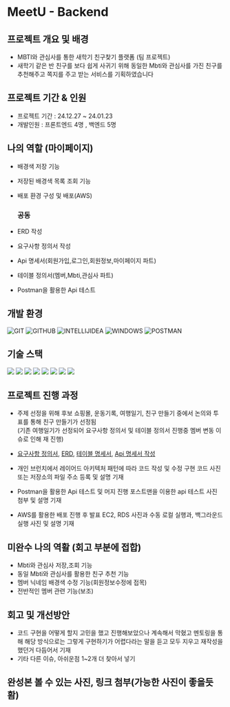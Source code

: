 # MeetU - Backend

## 프로젝트 개요 및 배경
- MBTI와 관심사를 통한 새학기 친구찾기 플랫폼 (팀 프로젝트)
- 새학기 같은 반 친구를 보다 쉽게 사귀기 위해 동일한 Mbti와 관심사를 가진 친구를 추천해주고 쪽지를 주고 받는 서비스를 기획하였습니다

## 프로젝트 기간 & 인원
- 프로젝트 기간 : 24.12.27 ~ 24.01.23
- 개발인원 : 프론트엔드 4명 , 백엔드 5명

## 나의 역할 (마이페이지)
- 배경색 저장 기능
- 저장된 배경색 목록 조회 기능
- 배포 환경 구성 및 배포(AWS)

  ### 공동
-  ERD 작성
-  요구사항 정의서 작성
-  Api 명세서(회원가입,로그인,회원정보,마이페이지 파트)
-  테이블 정의서(멤버,Mbti,관심사 파트)
-  Postman을 활용한 Api 테스트
  

##  개발 환경
![GIT](https://img.shields.io/badge/GIT-%23E34F26.svg?style=for-the-badge&logo=GIT&logoColor=white)
![GITHUB](https://img.shields.io/badge/GITHUB-%2320232a.svg?style=for-the-badge&logo=GITHUB&logoColor=%2361DAFB)
![INTELLIJIDEA](https://img.shields.io/badge/INTELLIJIDEA-%231572B6.svg?style=for-the-badge&logo=INTELLIJIDEA&logoColor=white)
![WINDOWS](https://img.shields.io/badge/WINDOWS-%23007ACC.svg?style=for-the-badge&logo=WINDOWS&logoColor=white)
![POSTMAN](https://img.shields.io/badge/POSTMAN-%23E34F26.svg?style=for-the-badge&logo=POSTMAN&logoColor=white)

## 기술 스택
<img src="https://img.shields.io/badge/JAVA-5A29E4?style=for-the-badge&logo=JAVA&logoColor=white">   <img src="https://img.shields.io/badge/GRADLE-5A29E4?style=for-the-badge&logo=gradle&logoColor=white">
<img src="https://img.shields.io/badge/mySQL-4479A1?style=for-the-badge&logo=mySQL&logoColor=white">
<img src="https://img.shields.io/badge/spring security-6DB33F?style=for-the-badge&logo=spring security&logoColor=white"> 
<img src="https://img.shields.io/badge/spring boot-6DB33F?style=for-the-badge&logo=spring boot&logoColor=white">
  <img src="https://img.shields.io/badge/JWT-6DB33F?style=for-the-badge&logo=jwt&logoColor=white">
  <img src="https://img.shields.io/badge/AWS EC2-FF9900?style=for-the-badge&logo=Amazon EC2&logoColor=white">
  <img src="https://img.shields.io/badge/AWS RDS-FF9900?style=for-the-badge&logo=amazonrds&logoColor=white">

  ## 프로젝트 진행 과정
  - 주제 선정을 위해 후보 쇼핑몰, 운동기록, 여행일기, 친구 만들기 중에서 논의와 투표를 통해 친구 만들기가 선정됨 </br>
    (기존 여행일기가 선정되어 요구사항 정의서 및 테이블 정의서 진행중 멤버 변동 이슈로 인해 재 진행)
    
  - [요구사항 정의서](https://docs.google.com/spreadsheets/d/1L4wACPQCKQ7hr-v-saBtJC0c9OAXE6tAE3GvGZy0RnM/edit#gid=461303735), [ERD](https://ifh.cc/v-xBxVPw), 
[테이블 명세서](https://docs.google.com/spreadsheets/d/1L4wACPQCKQ7hr-v-saBtJC0c9OAXE6tAE3GvGZy0RnM/edit?usp=sharing), [Api 명세서 작성](https://www.notion.so/codestates/API-bb14e1c350b347f6afcaca266ca21112)


- 개인 브런치에서 레이어드 아키텍처 패턴에 따라 코드 작성 및 수정
구현 코드 사진 또는 저장소의 파일 주소 등록 및 설명 기재

- Postman을 활용한 Api 테스트 및 머지 진행
    포스트맨을 이용한 api 테스트 사진 첨부 및 설명 기재

- AWS를 활용한 배포 진행 후 발표
  EC2, RDS 사진과 수동 로컬 실행과, 백그라운드 실행 사진 및 설명 기재

## 미완수 나의 역활 (회고 부분에 접합)
- Mbti와 관심사 저장,조회 기능
- 동일 Mbti와 관심사를 활용한 친구 추천 기능
- 멤버 닉네임 배경색 수정 기능(회원정보수정에 접목)
- 전반적인 멤버 관련 기능(보조)

## 회고 및 개선방안
- 코드 구현을 어떻게 할지 고민을 했고 진행해보았으나 계속해서 막혔고 멘토링을 통해 해당 방식으로는 그렇게 구현하기가 어렵다라는 말을 듣고 모두 지우고 재작성을 했던거 다듬어서 기재
- 기타 다른 이슈, 아쉬운점 1~2개 더 찾아서 넣기

## 완성본 볼 수 있는 사진, 링크 첨부(가능한 사진이 좋을듯홤)
